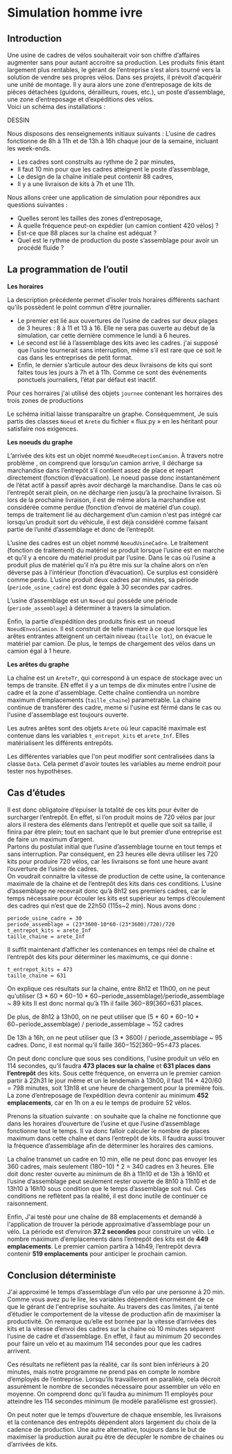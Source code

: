 Simulation homme ivre
=====================

Introduction
------------

Une usine de cadres de vélos souhaiterait voir son chiffre d’affaires 
augmenter sans pour autant accroitre sa production. Les produits finis étant
largement plus rentables, le gérant de l’entreprise s’est alors tourné vers la
solution de vendre ses propres vélos. Dans ses projets, il prévoit d’acquérir
une unité de montage. Il y aura alors une zone d’entreposage de kits de pièces
détachées (guidons, dérailleurs, roues, etc.), un poste d’assemblage, une zone
d’entreposage et d’expéditions des vélos.  
Voici un schéma des installations :

DESSIN

Nous disposons des renseignements initiaux suivants :
L’usine de cadres fonctionne de 8h à 11h et de 13h à 16h chaque jour de
la semaine, incluant les week-ends.

* Les cadres sont construits au rythme de 2 par minutes,
* Il faut 10 min pour que les cadres atteignent le poste d’assemblage,
* Le design de la chaîne initiale peut contenir 88 cadres,
* Il y a une livraison de kits à 7h et une 11h.

Nous allons créer une application de simulation pour répondres aux questions
suivantes :

* Quelles seront les tailles des zones d’entreposage,
* À quelle fréquence peut-on expédier (un camion contient 420 vélos) ?
* Est-ce que 88 places sur la chaîne est adéquat ?
* Quel est le rythme de production du poste s’assemblage pour
  avoir un procédé fluide ?

La programmation de l’outil
---------------------------
**Les horaires**

La description précédente permet d’isoler trois horaires différents
sachant qu’ils possèdent le point commun d’être journalier.

* Le premier est lié aux ouvertures de l’usine de cadres sur deux plages de
  3 heures : 8 à 11 et 13 à 16. Elle ne sera pas ouverte au début de la
  simulation, car cette dernière commence le lundi à 6 heures.
* Le second est lié à l’assemblage des kits avec les cadres. j'ai
  supposé que l’usine tournerait sans interruption, même s’il est rare que
  ce soit le cas dans les entreprises de petit format.
* Enfin, le dernier s’articule autour des deux livraisons de kits qui sont faites
  tous les jours à 7h et à 11h. Comme ce sont des événements ponctuels
  journaliers, l’état par défaut est inactif.

Pour ces horraires j'ai utilisé des objets `journee` contenant les horraires
des trois zones de productions


Le schéma initial laisse transparaître un graphe. Conséquemment,
Je suis partis des classes `Noeud` et `Arete` du fichier « flux.py » en
les héritant pour satisfaire nos exigences.

**Les noeuds du graphe**

L’arrivée des kits est un objet nommé `NoeudReceptionCamion`.
À travers notre problème , on comprend que lorsqu’un camion arrive, il 
décharge sa marchandise dans l’entrepôt s’il contient assez de place et repart
directement (fonction d’évacuation). Le noeud passe donc instantanément
de l’état actif à passif après avoir déchargé la marchandise. Dans le cas
où l’entrepôt serait plein, on ne décharge rien jusqu’à la prochaine
livraison. Si lors de la prochaine livraison, il est de même alors la
marchandise est considérée comme perdue (fonction d’envoi de matériel
d’un coup).  
temps de traitement lié au déchargement d’un camion n'est pas intégré car lorsqu’un produit sort du véhicule, il est déjà considéré
comme faisant partie de l’unité d’assemblage et donc de l’entrepôt.

L’usine des cadres est un objet nommé `NoeudUsineCadre`. Le
traitement (fonction de traitement) du matériel se produit lorsque l’usine
est en marche et qu’il y a encore du matériel produit par l’usine. Dans le
cas où l’usine a produit plus de matériel qu’il n’a pu être mis sur la chaîne
alors on n’en déverse pas à l’intérieur (fonction d’évacuation). Ce surplus
est considéré comme perdu.
L’usine produit deux cadres par minutes, sa période (`periode_usine_cadre`)
est donc égale à 30 secondes par cadres.

L’usine d’assemblage est un `Noeud` qui possède une période
(`periode_assemblage`) à déterminer à travers la simulation.


Enfin, la partie d’expédition des produits finis est un noeud
`NoeudEnvoiCamion`. Il est construit de telle manière à ce que
lorsque les arêtes entrantes atteignent un certain niveau (`taille lot`), on
évacue le matériel par camion. De plus, le temps de chargement des vélos
dans un camion égal à 1 heure.



**Les arêtes du graphe**

La chaîne est un `AreteTr`, qui correspond à un espace de stockage avec un
temps de transite. EN effet  il y a un temps de dix minutes entre l'usine de
cadre et la zone d'assemblage.
Cette chaîne contiendra un nombre maximum d’emplacements (`taille_chaine`) parametrable.
La chaine continue de transférer des cadre, meme si l'usine est
férmé dans le cas ou l'usine d'assemblage est toujours ouverte.

Les autres arêtes sont des objets `Arete` où leur capacité maximale est
contenue dans les variables `t_entrepot_kits` et `arete_Inf`. Elles
matérialisent les différents entrepôts.


Les différentes variables que l'on peut modifier sont centralisées dans 
la classe `Data`. Cela permet d'avoir toutes les variables au meme endroit 
pour tester nos hypothèses.


Cas d’études
------------
Il est donc obligatoire d’épuiser la totalité de ces kits pour éviter de 
surcharger l’entrepôt. En effet, si l’on produit moins de 720 vélos par jour
alors il restera des éléments dans l’entrepôt et quelle que soit sa taille, il
finira par être plein; tout en sachant que le but premier d’une entreprise
est de faire un maximum d’argent.  
Partons du postulat initial que l’usine d’assemblage tourne en tout temps
et sans interruption. Par conséquent, en 23 heures elle devra utiliser les
720 kits pour produire 720 vélos, car les livraisons se font une heure avant
l’ouverture de l’usine de cadres.  
On voudrait connaitre la vitesse de production de cette usine, la contenance
maximale de la chaine et de l’entrepôt des kits dans ces conditions.
L’usine d’assemblage ne recevrait donc qu’à 8h12 ses premiers cadres, car le
temps nécessaire pour écouler les kits est supérieur au temps d’écoulement des
cadres qui n’est que de 22h50 (115s~2 min). Nous avons donc :

    periode_usine_cadre = 30
    periode_assemblage = (23*3600-10*60-(23*3600)/720)/720
    t_entrepot_kits = arete_Inf
    taille_chaine = arete_Inf

Il suffit maintenant d’afficher les contenances en temps réel de chaîne et 
l’entrepôt des kits pour déterminer les maximums, ce qui donne :

    t_entrepot_kits = 473
    taille_chaine = 631

On explique ces résultats sur la chaine, entre 8h12 et 11h00, on ne peut
qu’utiliser
    (3 * 60 * 60−10 * 60−periode_assemblage)/periode_assemblage ~ 89 kits
Il est donc normal qu’à 11h il faille 360−89360=631 places.

De plus, de 8h12 à 13h00, on ne peut utiliser que
    (5 * 60 * 60−10 * 60−periode_assemblage) / periode_assemblage ~ 152 cadres 

De 13h à 16h, on ne peut utiliser que 
    (3 * 3600) / periode_assemblage ~ 95 cadres.
Donc, il est normal qu’il faille 360−152360−95=473 places.

On peut donc conclure que sous ses conditions, l'usine produit un vélo en 114
secondes, qu’il faudra **473 places sur la chaîne** et 
**631 places dans l’entrepôt** des kits.
Sous cette fréquence, on enverra un le premier camion partir
à 22h31 le jour même et un le lendemain à 13h00, il faut 114 * 420/60 = 798
minutes, soit 13h18 et une heure de chargement pour la première fois.
La zone d’entreposage de l’expédition devra contenir au minimum **452**
**emplacements**, car en 1h on a eu le temps de produire 52 vélos. 

Prenons la situation suivante : on souhaite que la chaîne ne fonctionne que
dans les horaires d’ouverture de l’usine et que l’usine d’assemblage
fonctionne tout le temps. Il va donc falloir calculer le nombre de places
maximum dans cette chaîne et dans l’entrepôt de kits. Il faudra aussi trouver
la fréquence d’assemblage afin de déterminer les horaires des camions. 

La chaîne transmet un cadre en 10 min, elle ne peut donc pas envoyer les 360
cadres, mais seulement (180−10) * 2 = 340 cadres en 3 heures. Elle doit donc
rester ouverte au minimum de 8h à 11h10 et de 13h à 16h10 et l’usine
d’assemblage peut seulement rester ouverte de 8h10 à 11h10 et de 13h10 à 16h10
sous condition que le temps d’assemblage soit nul. Ces conditions ne reflètent
pas la réalité, il est donc inutile de continuer ce raisonnement. 

Enfin, J'ai testé pour une chaîne de 88 emplacements et demandé à 
l'application de trouver la période approximative d’assemblage pour un vélo.
La période est d’environ **37.2 secondes** pour construire un vélo.
Le nombre maximum d’emplacements dans l’entrepôt des kits est de 
**449 emplacements**. Le premier camion partira à 14h49, l’entrepôt devra 
contenir **519 emplacements** pour anticiper le prochain camion.


Conclusion déterministe
-----------------------
J'ai approximé le temps d’assemblage d’un vélo par une personne à 20 min.
Comme vous avez pu le lire, les variables dépendent énormément de ce que le
gérant de l'entreprise souhaite. Au travers des cas limites, j'ai tenté
d’étudier le comportement de la vitesse de production afin de maximiser la
productivité. On remarque qu’elle est bornée par la vitesse d’arrivées des 
kits et la vitesse d’envoi des cadres sur la chaîne où 10 minutes séparent
l’usine de cadre et d’assemblage. En effet, il faut au minimum 20 secondes 
pour faire un vélo et au maximum 114 secondes pour que les cadres arrivent.

Ces résultats ne reflètent pas la réalité, car ils sont bien inférieurs à 20
minutes, mais notre programme ne prend pas en compte le nombre d’employés de
l’entreprise. Lorsqu’ils travailleront en parallèle, cela décroit assurément
le nombre de secondes nécessaire pour assembler un vélo en moyenne. 
On comprend donc qu’il faudra au minimum 11 employés pour atteindre les 114
secondes minimum (le modèle parallélisme est grossier).

On peut noter que le temps d’ouverture de chaque ensemble, les livraisons et
la contenance des entrepôts dépendent alors largement du choix de la cadence
de production. Une autre alternative, toujours dans le but de maximiser la
production aurait pu être de décupler le nombre de chaines ou d’arrivées
de kits. 



